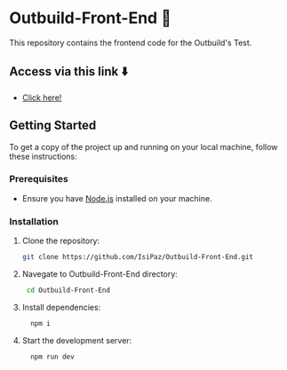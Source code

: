 # Outbuild-Front-End 🚀

This repository contains the frontend code for the Outbuild's Test.

## Access via this link ⬇️

* [Click here!](https://isipaz.github.io/Outbuild-Front-End/)

## Getting Started

To get a copy of the project up and running on your local machine, follow these instructions:

### Prerequisites

- Ensure you have [Node.js](https://nodejs.org/) installed on your machine.

### Installation

1. Clone the repository:
   ```bash
   git clone https://github.com/IsiPaz/Outbuild-Front-End.git
   ```
2. Navegate to Outbuild-Front-End directory:
   ```bash
    cd Outbuild-Front-End
   ```
3. Install dependencies:
   ```bash
     npm i
   ```
4. Start the development server:
   ```bash
     npm run dev
   ```
